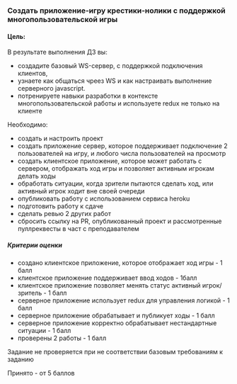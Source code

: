 ### Создать приложение-игру крестики-нолики с поддержкой многопользовательской игры

#### Цель:

В результате выполнения ДЗ вы:

- создадите базовый WS-сервер, с поддержкой подключения клиентов,
- узнаете как общаться чреез WS и как настраивать выполнение серверного javascript.
- потренируете навыки разработки в контексте многопользовательской работы и используете redux не только на клиенте

Необходимо:

- создать и настроить проект
- создать приложение сервер, которое поддерживает подключение 2 пользователей на игру, и любого числа пользователей на
  просмотр
- создать клиентское приложение, которое может работать с сервером, отображать ход игры и позволяет активным игрокам
  делать ходы
- обработать ситуации, когда зрители пытаются сделать ход, или активный игрок ходит вне своей очереди
- опубликовать работу с использованием сервиса heroku
- подготовить работу к сдаче
- сделать ревью 2 других работ
- сбросить ссылку на PR, опубликованный проект и рассмотренные пуллреквесты в част с преподавателем

##### Критерии оценки

- создано клиентское приложение, которое отображает ход игры - 1 балл
- клиентское приложение поддерживает ввод ходов - 1балл
- клиентское приложение позволяет менять статус активный игрок/зритель - 1 балл
- серверное приложение использует redux для управления логикой - 1 балл
- серверное приложение обрабатывает и публикует ходы - 1 балл
- серверное приложение корректно обрабатывает нестандартные ситуации - 1 балл
- проверены 2 работы - 1 балл

Задание не проверяется при не соответствии базовым требованиям к заданию

Принято - от 5 баллов
